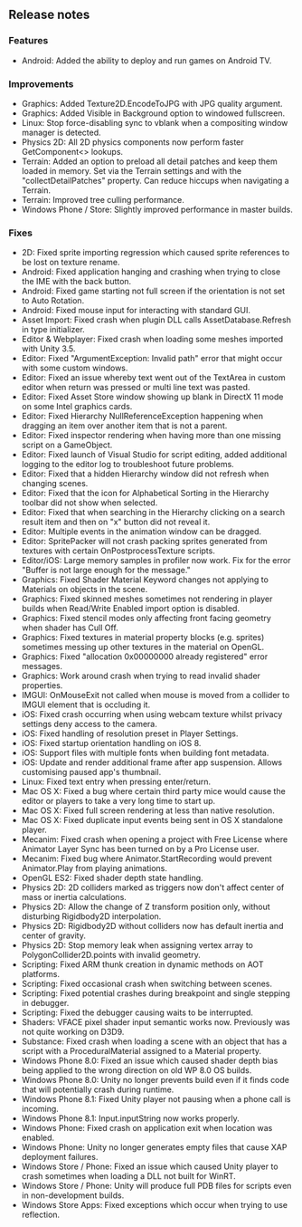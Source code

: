 ## Release notes

### Features

-   Android: Added the ability to deploy and run games on Android TV.

### Improvements

-   Graphics: Added Texture2D.EncodeToJPG with JPG quality argument.
-   Graphics: Added Visible in Background option to windowed fullscreen.
-   Linux: Stop force-disabling sync to vblank when a compositing window manager is detected.
-   Physics 2D: All 2D physics components now perform faster GetComponent\<\> lookups.
-   Terrain: Added an option to preload all detail patches and keep them loaded in memory. Set via the Terrain settings and with the \"collectDetailPatches\" property. Can reduce hiccups when navigating a Terrain.
-   Terrain: Improved tree culling performance.
-   Windows Phone / Store: Slightly improved performance in master builds.

### Fixes

-   2D: Fixed sprite importing regression which caused sprite references to be lost on texture rename.
-   Android: Fixed application hanging and crashing when trying to close the IME with the back button.
-   Android: Fixed game starting not full screen if the orientation is not set to Auto Rotation.
-   Android: Fixed mouse input for interacting with standard GUI.
-   Asset Import: Fixed crash when plugin DLL calls AssetDatabase.Refresh in type initializer.
-   Editor & Webplayer: Fixed crash when loading some meshes imported with Unity 3.5.
-   Editor: Fixed \"ArgumentException: Invalid path\" error that might occur with some custom windows.
-   Editor: Fixed an issue whereby text went out of the TextArea in custom editor when return was pressed or multi line text was pasted.
-   Editor: Fixed Asset Store window showing up blank in DirectX 11 mode on some Intel graphics cards.
-   Editor: Fixed Hierarchy NullReferenceException happening when dragging an item over another item that is not a parent.
-   Editor: Fixed inspector rendering when having more than one missing script on a GameObject.
-   Editor: Fixed launch of Visual Studio for script editing, added additional logging to the editor log to troubleshoot future problems.
-   Editor: Fixed that a hidden Hierarchy window did not refresh when changing scenes.
-   Editor: Fixed that the icon for Alphabetical Sorting in the Hierarchy toolbar did not show when selected.
-   Editor: Fixed that when searching in the Hierarchy clicking on a search result item and then on \"x\" button did not reveal it.
-   Editor: Multiple events in the animation window can be dragged.
-   Editor: SpritePacker will not crash packing sprites generated from textures with certain OnPostprocessTexture scripts.
-   Editor/iOS: Large memory samples in profiler now work. Fix for the error \"Buffer is not large enough for the message.\"
-   Graphics: Fixed Shader Material Keyword changes not applying to Materials on objects in the scene.
-   Graphics: Fixed skinned meshes sometimes not rendering in player builds when Read/Write Enabled import option is disabled.
-   Graphics: Fixed stencil modes only affecting front facing geometry when shader has Cull Off.
-   Graphics: Fixed textures in material property blocks (e.g. sprites) sometimes messing up other textures in the material on OpenGL.
-   Graphics: Fixed \"allocation 0x00000000 already registered\" error messages.
-   Graphics: Work around crash when trying to read invalid shader properties.
-   IMGUI: OnMouseExit not called when mouse is moved from a collider to IMGUI element that is occluding it.
-   iOS: Fixed crash occurring when using webcam texture whilst privacy settings deny access to the camera.
-   iOS: Fixed handling of resolution preset in Player Settings.
-   iOS: Fixed startup orientation handling on iOS 8.
-   iOS: Support files with multiple fonts when building font metadata.
-   iOS: Update and render additional frame after app suspension. Allows customising paused app\'s thumbnail.
-   Linux: Fixed text entry when pressing enter/return.
-   Mac OS X: Fixed a bug where certain third party mice would cause the editor or players to take a very long time to start up.
-   Mac OS X: Fixed full screen rendering at less than native resolution.
-   Mac OS X: Fixed duplicate input events being sent in OS X standalone player.
-   Mecanim: Fixed crash when opening a project with Free License where Animator Layer Sync has been turned on by a Pro License user.
-   Mecanim: Fixed bug where Animator.StartRecording would prevent Animator.Play from playing animations.
-   OpenGL ES2: Fixed shader depth state handling.
-   Physics 2D: 2D colliders marked as triggers now don\'t affect center of mass or inertia calculations.
-   Physics 2D: Allow the change of Z transform position only, without disturbing Rigidbody2D interpolation.
-   Physics 2D: Rigidbody2D without colliders now has default inertia and center of gravity.
-   Physics 2D: Stop memory leak when assigning vertex array to PolygonCollider2D.points with invalid geometry.
-   Scripting: Fixed ARM thunk creation in dynamic methods on AOT platforms.
-   Scripting: Fixed occasional crash when switching between scenes.
-   Scripting: Fixed potential crashes during breakpoint and single stepping in debugger.
-   Scripting: Fixed the debugger causing waits to be interrupted.
-   Shaders: VFACE pixel shader input semantic works now. Previously was not quite working on D3D9.
-   Substance: Fixed crash when loading a scene with an object that has a script with a ProceduralMaterial assigned to a Material property.
-   Windows Phone 8.0: Fixed an issue which caused shader depth bias being applied to the wrong direction on old WP 8.0 OS builds.
-   Windows Phone 8.0: Unity no longer prevents build even if it finds code that will potentially crash during runtime.
-   Windows Phone 8.1: Fixed Unity player not pausing when a phone call is incoming.
-   Windows Phone 8.1: Input.inputString now works properly.
-   Windows Phone: Fixed crash on application exit when location was enabled.
-   Windows Phone: Unity no longer generates empty files that cause XAP deployment failures.
-   Windows Store / Phone: Fixed an issue which caused Unity player to crash sometimes when loading a DLL not built for WinRT.
-   Windows Store / Phone: Unity will produce full PDB files for scripts even in non-development builds.
-   Windows Store Apps: Fixed exceptions which occur when trying to use reflection.
